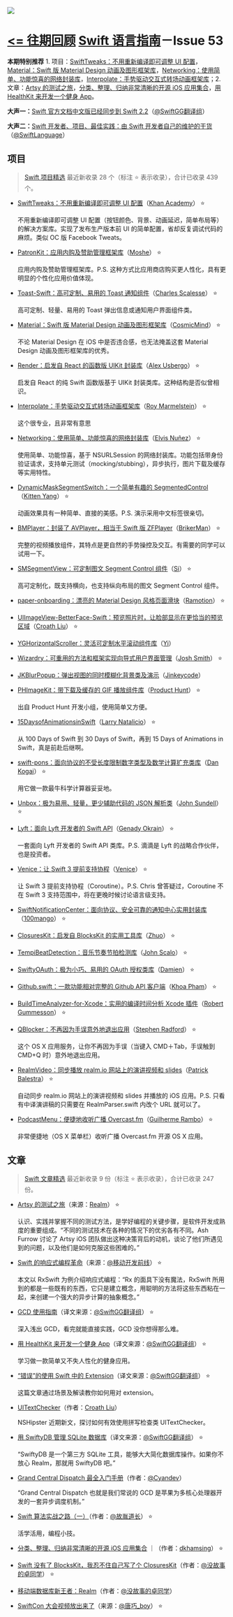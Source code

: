 ![](http://dulema.sinaapp.com/logo/sl-banner.png)

**[<= 往期回顾](https://github.com/ipader/SwiftGuide/blob/master/weekly/README.md)**
[Swift 语言指南](https://github.com/ipader/SwiftGuide)－Issue 53
===
**本期特别推荐** 1. 项目：[SwiftTweaks：不用重新编译即可调整 UI 配置](https://github.com/Khan/SwiftTweaks)，[Material：Swift 版 Material Design 动画及图形框架库](https://github.com/CosmicMind/Material)，[Networking：使用简单、功能惊喜的网络封装库](https://github.com/3lvis/Networking)，[Interpolate：手势驱动交互式转场动画框架库](https://github.com/marmelroy/Interpolate)；2. 文章：[Artsy 的测试之旅](https://realm.io/cn/news/tryswift-ash-furrow-artsy-testing-tour/)，[分类、整理、归纳非常清晰的开源 iOS 应用集合](https://github.com/dkhamsing/open-source-ios-apps)，[用 HealthKit 来开发一个健身 App](http://swift.gg/2016/05/13/healthkit-introduction/)。

**大声一：**[Swift 官方文档中文版已经同步到 Swift 2.2](https://github.com/numbbbbb/the-swift-programming-language-in-chinese/releases/tag/v2.2)（[@SwiftGG翻译组](http://weibo.com/swiftguide)）

**大声二：**[Swift 开发者、项目、最佳实践：由 Swift 开发者自己的维护的干货](https://github.com/ipader/SwiftGuide/wiki/%E5%BC%80%E5%8F%91%E8%80%85%E3%80%81%E9%A1%B9%E7%9B%AE%E3%80%81%E6%9C%80%E4%BD%B3%E5%AE%9E%E8%B7%B5)（[@SwiftLanguage](http://weibo.com/swiftlanguage)）

## 项目
> [Swift 项目精选](https://github.com/ipader/SwiftGuide/blob/master/Featured.md) 最近新收录 28 个（标注 ⭐️ 表示收录），合计已收录 439 个。

* [SwiftTweaks：不用重新编译即可调整 UI 配置](https://github.com/Khan/SwiftTweaks)（[Khan Academy](https://github.com/Khan)） ⭐️
	
	不用重新编译即可调整 UI 配置（按钮颜色、背景、动画延迟，简单布局等）的解决方案库。实现了发布生产版本前 UI 的简单配置，省却反复调试代码的麻烦。类似 OC 版 Facebook Tweats。

* [PatronKit：应用内购及赞助管理框架库](https://github.com/MosheBerman/PatronKit)（[Moshe](https://github.com/MosheBerman)） ⭐️
	
	应用内购及赞助管理框架库。P.S. 这种方式比应用商店购买更人性化，具有更明显的个性化应用价值体现。	
* [Toast-Swift：高可定制、易用的 Toast 通知组件](https://github.com/scalessec/Toast-Swift)（[Charles Scalesse](https://github.com/scalessec)） ⭐️

	高可定制、轻量、易用的 Toast 弹出信息或通知用户界面组件类。
* [Material：Swift 版 Material Design 动画及图形框架库](https://github.com/CosmicMind/Material)（[CosmicMind](https://github.com/CosmicMind)） ⭐️

	不论 Material Design 在 iOS 中是否违合感，也无法掩盖这套 Material Design 动画及图形框架库的优秀。
* [Render：启发自 React 的函数版 UIKit 封装库](https://github.com/alexdrone/Render)（[Alex Usbergo](https://github.com/alexdrone)） ⭐️

	启发自 React 的纯 Swift 函数版基于 UIKit 封装类库。这种结构是否似曾相识。
* [Interpolate：手势驱动交互式转场动画框架库](https://github.com/marmelroy/Interpolate)（[Roy Marmelstein](https://github.com/marmelroy)） ⭐️

	这个很专业，且非常有意思
* [Networking：使用简单、功能惊喜的网络封装库](https://github.com/3lvis/Networking)（[Elvis Nuñez](https://github.com/3lvis)） ⭐️

	使用简单、功能惊喜，基于 NSURLSession 的网络封装库。功能包括带身份验证请求，支持单元测试（mocking/stubbing），异步执行，图片下载及缓存等实用特性。
* [DynamicMaskSegmentSwitch：一个简单有趣的 SegmentedControl](https://github.com/KittenYang/DynamicMaskSegmentSwitch)（[Kitten Yang](https://github.com/KittenYang)） ⭐️

	动画效果具有一种简单、直接的美感。P.S. 演示采用中文标签很亲切。
* [BMPlayer：封装了 AVPlayer，相当于 Swift 版 ZFPlayer](https://github.com/BrikerMan/BMPlayer)（[BrikerMan](https://github.com/BrikerMan)） ⭐️

	完整的视频播放组件，其特点是更自然的手势操控及交互。有需要的同学可以试用一下。
* [SMSegmentView：可定制图文 Segment Control 组件](https://github.com/sima-11/SMSegmentView)（[Si](https://github.com/sima-11)） ⭐️

	高可定制化，既支持横向，也支持纵向布局的图文 Segment Control 组件。
* [paper-onboarding：漂亮的 Material Design 风格页面滑块](https://github.com/Ramotion/paper-onboarding)（[Ramotion](https://github.com/Ramotion)） ⭐️
* [UIImageView-BetterFace-Swift：预览照片时，让脸部显示在更恰当的预览区域](https://github.com/croath/UIImageView-BetterFace-Swift)（[Croath Liu](https://github.com/croath)） ⭐️
* [YGHorizontalScroller：灵活可定制水平滚动组件库](https://github.com/soapyigu/YGHorizontalScroller)（[Yi](https://github.com/soapyigu)）
* [Wizardry：可重用的方法和框架实现向导式用户界面管理](https://github.com/ijoshsmith/Wizardry)（[Josh Smith](https://github.com/ijoshsmith)） ⭐️
* [JKBlurPopup：弹出视图的同时模糊化背景类及演示](https://github.com/Jinkeycode/JKBlurPopup)（[Jinkeycode](https://github.com/Jinkeycode)）
* [PHImageKit：带下载及缓存的 GIF 播放组件库](https://github.com/producthunt/PHImageKit)（[Product Hunt](https://github.com/producthunt)） ⭐️

	出自 Product Hunt 开发小组，使用简单又方便。
* [15DaysofAnimationsinSwift](https://github.com/larrynatalicio/15DaysofAnimationsinSwift)（[Larry Natalicio](https://github.com/larrynatalicio)） ⭐️

	从 100 Days of Swift 到 30 Days of Swift，再到 15 Days of Animations in Swift，真是前赴后继啊。
* [swift-pons：面向协议的不受长度限制数字类型及数学计算扩充类库](https://github.com/dankogai/swift-pons)（[Dan Kogai](https://github.com/dankogai)） ⭐️

	用它做一款最牛科学计算器妥妥地。
* [Unbox：极为易用、轻量，更少辅助代码的 JSON 解析类](https://github.com/JohnSundell/Unbox)（[John Sundell](https://github.com/JohnSundell)） ⭐️
* [Lyft：面向 Lyft 开发者的 Swift API](https://github.com/genadyo/Lyft)（[Genady Okrain](https://github.com/genadyo)） ⭐️

	一套面向 Lyft 开发者的 Swift API 类库。P.S. 滴滴是 Lyft 的战略合作伙伴，也是投资者。
* [Venice：让 Swift 3 提前支持协程](https://github.com/VeniceX/Venice)（[Venice](https://github.com/VeniceX)） ⭐️

	让 Swift 3 提前支持协程（Coroutine）。P.S.  Chris  曾答疑过，Coroutine 不在 Swift 3 支持范围中，将在更晚时候讨论语言级支持。
* [SwiftNotificationCenter：面向协议、安全可靠的通知中心实用封装库](https://github.com/100mango/SwiftNotificationCenter)（[100mango](https://github.com/100mango)） ⭐️
* [ClosuresKit：启发自 BlocksKit 的实用工具库](https://github.com/lacklock/ClosuresKit)（[Zhuo](https://github.com/lacklock)） ⭐️
* [TempiBeatDetection：音乐节奏节拍检测库](https://github.com/jscalo/TempiBeatDetection)（[John Scalo](https://github.com/jscalo)） ⭐️
* [SwiftyOAuth：极为小巧、易用的 OAuth 授权类库](https://github.com/delba/SwiftyOAuth)（[Damien](https://github.com/delba)） ⭐️
* [Github.swift：一款功能相对完整的 Github API 客户端](https://github.com/onmyway133/Github.swift)（[Khoa Pham](https://github.com/onmyway133)） ⭐️
* [BuildTimeAnalyzer-for-Xcode：实用的编译时间分析 Xcode 插件](https://github.com/RobertGummesson/BuildTimeAnalyzer-for-Xcode)（[Robert Gummesson](https://github.com/RobertGummesson)） ⭐️
* [QBlocker：不再因为手误意外地退出应用](https://github.com/steve228uk/QBlocker)（[Stephen Radford](https://github.com/steve228uk)） ⭐️ 

	这个 OS X 应用服务，让你不再因为手误（当键入 CMD＋Tab，手误触到 CMD+Q 时）意外地退出应用。
* [RealmVideo：同步播放 realm.io 网站上的演讲视频和 slides](https://github.com/BalestraPatrick/RealmVideo)（[Patrick Balestra](https://github.com/BalestraPatrick)） ⭐️

	自动同步 realm.io 网站上的演讲视频和 slides 并播放的 iOS 应用。P.S. 只看有中译演讲稿的只需要在 RealmParser.swift 内改个 URL 就可以了。
* [PodcastMenu：便捷地收听广播 Overcast.fm](https://github.com/insidegui/PodcastMenu)（[Guilherme Rambo](https://github.com/insidegui)） ⭐️

	非常便捷地（OS X 菜单栏）收听广播 Overcast.fm 开源 OS X 应用。

## 文章
> [Swift 文章精选](https://github.com/ipader/SwiftGuide/blob/master/Featured-Articles.md) 最近新收录 9 份（标注 ⭐️ 表示收录），合计已收录 247 份。

* [Artsy 的测试之旅](https://realm.io/cn/news/tryswift-ash-furrow-artsy-testing-tour/)（来源：[Realm](https://realm.io/cn/news/)） ⭐️

	认识、实践并掌握不同的测试方法，是学好编程的关键步骤，是软件开发成熟度的重要组成。“不同的测试技术在各种的情况下的优劣各有不同。Ash Furrow 讨论了 Artsy iOS 团队做出这种决策背后的动机，谈论了他们所遇见到的问题，以及他们是如何克服这些困难的。”

* [Swift 的响应式编程革命](http://mp.weixin.qq.com/s?__biz=MzA3ODg4MDk0Ng==&mid=2651112245&idx=1&sn=6536b90c09651380ec2009eb46ed9281#rd)（来源：[@移动开发前线](http://weibo.com/u/5861126740)） ⭐️

	本文以 RxSwift 为例介绍响应式编程：“Rx 的面具下没有魔法，RxSwift 所用到的都是一些既有的东西，它只是建立概念，用聪明的方法将这些东西粘在一起，来创建一个强大的异步计算的抽象概念。” 

* [GCD 使用指南](http://swift.gg/2016/05/05/the-gcd-handbook/)（译文来源：[@SwiftGG翻译组](http://weibo.com/swiftguide)） ⭐️

	深入浅出 GCD，看完就能直接实践，GCD 没你想得那么难。
* [用 HealthKit 来开发一个健身 App](http://swift.gg/2016/05/13/healthkit-introduction/)（译文来源：[@SwiftGG翻译组](http://weibo.com/swiftguide)） ⭐️

	学习做一款简单又不失人性化的健身应用。
* [“错误”的使用 Swift 中的 Extension](http://swift.gg/2016/05/16/using-swift-extensions/)（译文来源：[@SwiftGG翻译组](http://weibo.com/swiftguide)） ⭐️

	这篇文章通过场景及解读教你如何用对 extension。
* [UIText​Checker](http://nshipster.com/uitextchecker/)（作者：[Croath Liu](https://github.com/croath)）

	NSHipster 近期新文，探讨如何有效使用拼写检查类 UITextChecker。
* [用 SwiftyDB 管理 SQLite 数据库](http://swift.gg/2016/05/17/swiftydb/)（译文来源：[@SwiftGG翻译组](http://weibo.com/swiftguide)） ⭐️

	 “SwiftyDB 是一个第三方 SQLite 工具，能够大大简化数据库操作。如果你不放心 Realm，那就用 SwiftyDB 吧。”
* [Grand Central Dispatch 最全入门手册](http://gold.xitu.io/entry/57393f8271cfe4005707c98e)（作者：[@Cyandev](http://weibo.com/u/2834711045)）

	“Grand Central Dispatch 也就是我们常说的 GCD 是苹果为多核心处理器开发的一套异步调度机制。”
* [Swift 算法实战之路（一）](http://www.jianshu.com/p/ee16bcf50a59)（作者：[@故胤道长](http://weibo.com/soapyigu)） ⭐️
	
	活学活用，编程小技。
* [分类、整理、归纳非常清晰的开源 iOS 应用集合](https://github.com/dkhamsing/open-source-ios-apps) ｜（作者：[dkhamsing](https://github.com/dkhamsing)） ⭐️
* [Swift 没有了 BlocksKit，我忍不住自己写了个 ClosuresKit](http://www.jianshu.com/p/c32a8f69c7ab)（作者：[@没故事的卓同学](http://weibo.com/u/1926303682)） ⭐️
* [移动端数据库新王者：Realm](http://www.jianshu.com/p/2b4388cf2a2d)（作者：[@没故事的卓同学](http://weibo.com/u/1926303682)）
* [SwiftCon 大会视频放出来了](http://t.cn/RqdeNW5)（来源：[@唐巧_boy](http://weibo.com/u/1708947107)） ⭐️

